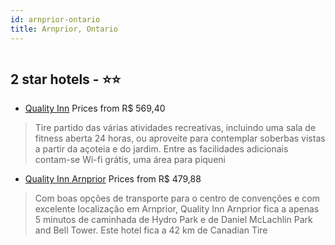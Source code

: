 ```yaml
---
id: arnprior-ontario
title: Arnprior, Ontario
---
```


<center><img src="https://i.travelapi.com/hotels/1000000/890000/888400/888345/e1202c95_z.jpg" alt="" /></center>


##  2 star hotels - ⭐️⭐️

-    [Quality Inn](https://us.hurb.com/hotels/arnprior/quality-inn-HT-3XC0?cmp=18055) Prices from R$ 569,40
   > Tire partido das várias atividades recreativas, incluindo uma sala de fitness aberta 24 horas, ou aproveite para contemplar soberbas vistas a partir da açoteia e do jardim. Entre as facilidades adicionais contam-se Wi-fi grátis, uma área para piqueni
-    [Quality Inn Arnprior](https://us.hurb.com/hotels/arnprior/quality-inn-arnprior-HT-ZFWZ?cmp=18055) Prices from R$ 479,88
   > Com boas opções de transporte para o centro de convenções e com excelente localização em Arnprior, Quality Inn Arnprior fica a apenas 5 minutos de caminhada de Hydro Park e de Daniel McLachlin Park and Bell Tower.  Este hotel fica a 42 km de Canadian Tire
